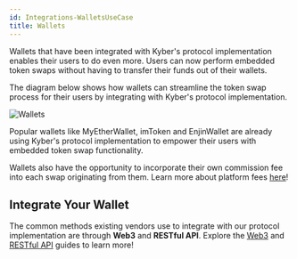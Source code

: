 ```yaml
---
id: Integrations-WalletsUseCase
title: Wallets
---
```

[//]: # (tagline)
Wallets that have been integrated with Kyber's protocol implementation enables their users to do even more. Users can now perform embedded token swaps without having to transfer their funds out of their wallets.

The diagram below shows how wallets can streamline the token swap process for their users by integrating with Kyber's protocol implementation.

![Wallets](/uploads/wallets.png "Wallets")

Popular wallets like MyEtherWallet, imToken and EnjinWallet are already using Kyber's protocol implementation to empower their users with embedded token swap functionality.

Wallets also have the opportunity to incorporate their own commission fee into each swap originating from them. Learn more about platform fees [here](integrations-platformfees.md)! 

## Integrate Your Wallet
The common methods existing vendors use to integrate with our protocol implementation are through **Web3** and  **RESTful API**. Explore the [Web3](integrations-web3guide.md) and [RESTful API](integrations-restfulapiguide.md) guides to learn more!

